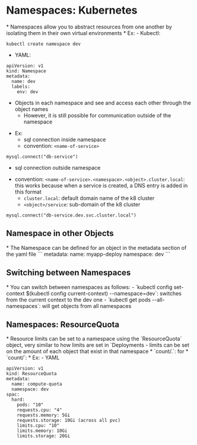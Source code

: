 <h1>Namespaces: Kubernetes</h1>
* Namespaces allow you to abstract resources from one another by isolating them in their own virtual environments
* Ex:
  - Kubectl:

```
kubectl create namespace dev
```

  - YAML:

```
apiVersion: v1
kind: Namespace
metadata:
  name: dev
  labels:
    env: dev
```

  - Objects in each namespace and see and access each other through the object names
    * However, it is still possible for communication outside of the namespace
* Ex:
  - sql connection inside namespace
  * convention: `<name-of-service>`
     
```
mysql.connect("db-service")
```

  - sql connection outside namespace
  * convention: `<name-of-service>.<namespace>.<object>.cluster.local`: this works because when a service is created, a DNS entry is added in this format
    - `cluster.local`: default domain name of the k8 cluster
    - `<object>/service`: sub-domain of the k8 cluster

```
mysql.connect("db-service.dev.svc.cluster.local")
```

<h2>Namespace in other Objects</h2>
* The Namespace can be defined for an object in the metadata section of the yaml file
```
metadata:
  name: myapp-deploy
  namespace: dev
```

<h2>Switching between Namespaces</h2>
* You can switch between namespaces as follows:
  - `kubectl config set-context $(kubectl config current-context) --namespace=dev`: switches from the current context to the dev one
  - `kubectl get pods --all-namespaces`: will get objects from all namespaces
<h2>Namespaces: ResourceQuota</h2>
* Resource limits can be set to a namespace using the `ResourceQuota` object, very similar to how limits are set in `Deployments
  - limits can be set on the amount of each object that exist in that namespace
    * `count/<resource>.<group>`: for 
    * `count/<resource>`:
* Ex:
  - YAML

```
apiVersion: v1
kind: ResourceQuota
metadata:
  name: compute-quota
  namespace: dev
spac:
  hard:
    pods: "10"
    requests.cpu: "4"
    requests.memory: 5Gi
    requests.storage: 10Gi (across all pvc)
    limits.cpu: "10"
    limits.memory: 10Gi
    limits.storage: 20Gi
```
